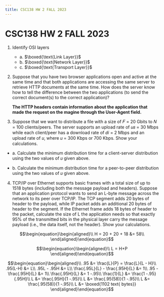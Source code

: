 ```yaml
---
title: CSC138 HW 2 FALL 2023
---
```

# CSC138 HW 2 FALL 2023

1. Identify OSI layers
    - a. $\boxed{\text{Link Layer}}$
    - b. $\boxed{\text{Network Layer}}$
    - c. $\boxed{\text{Transport Layer}}$

2. Suppose that you have two browser applications open and active at the same time
and that both applications are accessing the same server to retrieve HTTP documents at the
same time. How does the server know how to tell the difference between the two applications
(to send the correct document(s) to the correct application)?

    **The HTTP headers contain information about the application that made the request on the magine through the User-Agent field.**


3. Suppose that we want to distribute a file with a size of 𝐹 = 20 Gbits to 𝑁 = 100
clients/peers. The server supports an upload rate of 𝑢𝑠 = 30 Mbps while each client/peer has
a download rate of 𝑑𝑖 = 2 Mbps and an upload rate of 𝑢, where 𝑢 = 300 Kbps or 700 Kbps.
Show your calculations.
- a. Calculate the minimum distribution time for a client-server distribution using the two
values of 𝑢 given above.

- b. Calculate the minimum distribution time for a peer-to-peer distribution using the two
values of 𝑢 given above.

4. TCP/IP over Ethernet supports basic frames with a total size of up to 1518 bytes
(including both the message payload and headers). Suppose that an application protocol wants
to send an L-byte message across the network to its peer over TCP/IP. The TCP segment adds
20 bytes of header to the payload, while IP packet adds an additional 20 bytes of header to
the segment. If the Ethernet frame adds 18 bytes of header to the packet, calculate the size of
L the application needs so that exactly 95% of the transmitted bits in the physical layer carry
the message payload (i.e., the data itself, not the header). Show your calculations.

$$\begin{equation}\begin{aligned}\\
H = 20 + 20 + 18 &= 58\\
\end{aligned}\end{equation}$$

$$\begin{equation}\begin{aligned}\\
L = H+P
\end{aligned}\end{equation}$$

$$\begin{equation}\begin{aligned}\\
.95 &= \frac{L}{P} = \frac{L}{L - H}\\
.95(L-H) &= L\\
.95L - .95H &= L\\
\frac{.95L}{L} - \frac{.95H}{L} &= 1\\
.95 - \frac{.95H}{L} &= 1\\
\frac{.95H}{L}  &= 1 -.95\\
\frac{1}{L}  &= \frac{1 -.95}{.95H}\\
L &= \frac{.95H}{1 -.95}\\
L &= \frac{.95(58)}{1 -.95}\\
L &= \frac{.95(58)}{1 -.95}\\
L &= \boxed{1102 text{ bytes}}
\end{aligned}\end{equation}$$
